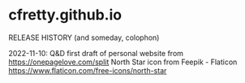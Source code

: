 # cfretty.github.io
RELEASE HISTORY (and someday, colophon)

2022-11-10: Q&D first draft of personal website from https://onepagelove.com/split
North Star icon from Feepik - Flaticon https://www.flaticon.com/free-icons/north-star

